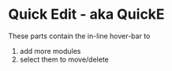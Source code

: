 ﻿# Quick Edit - aka QuickE

These parts contain the in-line hover-bar to 

1. add more modules
2. select them to move/delete
